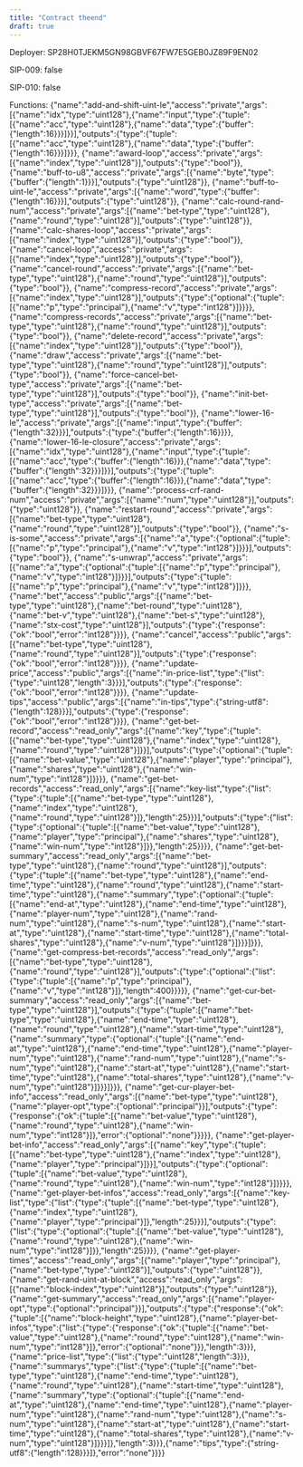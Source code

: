 ```yaml
---
title: "Contract theend"
draft: true
---
```

Deployer: SP28H0TJEKM5GN98GBVF67FW7E5GEB0JZ89F9EN02

SIP-009: false

SIP-010: false

Functions:
{"name":"add-and-shift-uint-le","access":"private","args":[{"name":"idx","type":"uint128"},{"name":"input","type":{"tuple":[{"name":"acc","type":"uint128"},{"name":"data","type":{"buffer":{"length":16}}}]}}],"outputs":{"type":{"tuple":[{"name":"acc","type":"uint128"},{"name":"data","type":{"buffer":{"length":16}}}]}}}, {"name":"award-loop","access":"private","args":[{"name":"index","type":"uint128"}],"outputs":{"type":"bool"}}, {"name":"buff-to-u8","access":"private","args":[{"name":"byte","type":{"buffer":{"length":1}}}],"outputs":{"type":"uint128"}}, {"name":"buff-to-uint-le","access":"private","args":[{"name":"word","type":{"buffer":{"length":16}}}],"outputs":{"type":"uint128"}}, {"name":"calc-round-rand-num","access":"private","args":[{"name":"bet-type","type":"uint128"},{"name":"round","type":"uint128"}],"outputs":{"type":"uint128"}}, {"name":"calc-shares-loop","access":"private","args":[{"name":"index","type":"uint128"}],"outputs":{"type":"bool"}}, {"name":"cancel-loop","access":"private","args":[{"name":"index","type":"uint128"}],"outputs":{"type":"bool"}}, {"name":"cancel-round","access":"private","args":[{"name":"bet-type","type":"uint128"},{"name":"round","type":"uint128"}],"outputs":{"type":"bool"}}, {"name":"compress-record","access":"private","args":[{"name":"index","type":"uint128"}],"outputs":{"type":{"optional":{"tuple":[{"name":"p","type":"principal"},{"name":"v","type":"int128"}]}}}}, {"name":"compress-records","access":"private","args":[{"name":"bet-type","type":"uint128"},{"name":"round","type":"uint128"}],"outputs":{"type":"bool"}}, {"name":"delete-record","access":"private","args":[{"name":"index","type":"uint128"}],"outputs":{"type":"bool"}}, {"name":"draw","access":"private","args":[{"name":"bet-type","type":"uint128"},{"name":"round","type":"uint128"}],"outputs":{"type":"bool"}}, {"name":"force-cancel-bet-type","access":"private","args":[{"name":"bet-type","type":"uint128"}],"outputs":{"type":"bool"}}, {"name":"init-bet-type","access":"private","args":[{"name":"bet-type","type":"uint128"}],"outputs":{"type":"bool"}}, {"name":"lower-16-le","access":"private","args":[{"name":"input","type":{"buffer":{"length":32}}}],"outputs":{"type":{"buffer":{"length":16}}}}, {"name":"lower-16-le-closure","access":"private","args":[{"name":"idx","type":"uint128"},{"name":"input","type":{"tuple":[{"name":"acc","type":{"buffer":{"length":16}}},{"name":"data","type":{"buffer":{"length":32}}}]}}],"outputs":{"type":{"tuple":[{"name":"acc","type":{"buffer":{"length":16}}},{"name":"data","type":{"buffer":{"length":32}}}]}}}, {"name":"process-crf-rand-num","access":"private","args":[{"name":"num","type":"uint128"}],"outputs":{"type":"uint128"}}, {"name":"restart-round","access":"private","args":[{"name":"bet-type","type":"uint128"},{"name":"round","type":"uint128"}],"outputs":{"type":"bool"}}, {"name":"s-is-some","access":"private","args":[{"name":"a","type":{"optional":{"tuple":[{"name":"p","type":"principal"},{"name":"v","type":"int128"}]}}}],"outputs":{"type":"bool"}}, {"name":"s-unwrap","access":"private","args":[{"name":"a","type":{"optional":{"tuple":[{"name":"p","type":"principal"},{"name":"v","type":"int128"}]}}}],"outputs":{"type":{"tuple":[{"name":"p","type":"principal"},{"name":"v","type":"int128"}]}}}, {"name":"bet","access":"public","args":[{"name":"bet-type","type":"uint128"},{"name":"bet-round","type":"uint128"},{"name":"bet-v","type":"uint128"},{"name":"bet-s","type":"uint128"},{"name":"stx-cost","type":"uint128"}],"outputs":{"type":{"response":{"ok":"bool","error":"int128"}}}}, {"name":"cancel","access":"public","args":[{"name":"bet-type","type":"uint128"},{"name":"round","type":"uint128"}],"outputs":{"type":{"response":{"ok":"bool","error":"int128"}}}}, {"name":"update-price","access":"public","args":[{"name":"in-price-list","type":{"list":{"type":"uint128","length":3}}}],"outputs":{"type":{"response":{"ok":"bool","error":"int128"}}}}, {"name":"update-tips","access":"public","args":[{"name":"in-tips","type":{"string-utf8":{"length":128}}}],"outputs":{"type":{"response":{"ok":"bool","error":"int128"}}}}, {"name":"get-bet-record","access":"read_only","args":[{"name":"key","type":{"tuple":[{"name":"bet-type","type":"uint128"},{"name":"index","type":"uint128"},{"name":"round","type":"uint128"}]}}],"outputs":{"type":{"optional":{"tuple":[{"name":"bet-value","type":"uint128"},{"name":"player","type":"principal"},{"name":"shares","type":"uint128"},{"name":"win-num","type":"int128"}]}}}}, {"name":"get-bet-records","access":"read_only","args":[{"name":"key-list","type":{"list":{"type":{"tuple":[{"name":"bet-type","type":"uint128"},{"name":"index","type":"uint128"},{"name":"round","type":"uint128"}]},"length":25}}}],"outputs":{"type":{"list":{"type":{"optional":{"tuple":[{"name":"bet-value","type":"uint128"},{"name":"player","type":"principal"},{"name":"shares","type":"uint128"},{"name":"win-num","type":"int128"}]}},"length":25}}}}, {"name":"get-bet-summary","access":"read_only","args":[{"name":"bet-type","type":"uint128"},{"name":"round","type":"uint128"}],"outputs":{"type":{"tuple":[{"name":"bet-type","type":"uint128"},{"name":"end-time","type":"uint128"},{"name":"round","type":"uint128"},{"name":"start-time","type":"uint128"},{"name":"summary","type":{"optional":{"tuple":[{"name":"end-at","type":"uint128"},{"name":"end-time","type":"uint128"},{"name":"player-num","type":"uint128"},{"name":"rand-num","type":"uint128"},{"name":"s-num","type":"uint128"},{"name":"start-at","type":"uint128"},{"name":"start-time","type":"uint128"},{"name":"total-shares","type":"uint128"},{"name":"v-num","type":"uint128"}]}}}]}}}, {"name":"get-compress-bet-records","access":"read_only","args":[{"name":"bet-type","type":"uint128"},{"name":"round","type":"uint128"}],"outputs":{"type":{"optional":{"list":{"type":{"tuple":[{"name":"p","type":"principal"},{"name":"v","type":"int128"}]},"length":400}}}}}, {"name":"get-cur-bet-summary","access":"read_only","args":[{"name":"bet-type","type":"uint128"}],"outputs":{"type":{"tuple":[{"name":"bet-type","type":"uint128"},{"name":"end-time","type":"uint128"},{"name":"round","type":"uint128"},{"name":"start-time","type":"uint128"},{"name":"summary","type":{"optional":{"tuple":[{"name":"end-at","type":"uint128"},{"name":"end-time","type":"uint128"},{"name":"player-num","type":"uint128"},{"name":"rand-num","type":"uint128"},{"name":"s-num","type":"uint128"},{"name":"start-at","type":"uint128"},{"name":"start-time","type":"uint128"},{"name":"total-shares","type":"uint128"},{"name":"v-num","type":"uint128"}]}}}]}}}, {"name":"get-cur-player-bet-info","access":"read_only","args":[{"name":"bet-type","type":"uint128"},{"name":"player-opt","type":{"optional":"principal"}}],"outputs":{"type":{"response":{"ok":{"tuple":[{"name":"bet-value","type":"uint128"},{"name":"round","type":"uint128"},{"name":"win-num","type":"int128"}]},"error":{"optional":"none"}}}}}, {"name":"get-player-bet-info","access":"read_only","args":[{"name":"key","type":{"tuple":[{"name":"bet-type","type":"uint128"},{"name":"index","type":"uint128"},{"name":"player","type":"principal"}]}}],"outputs":{"type":{"optional":{"tuple":[{"name":"bet-value","type":"uint128"},{"name":"round","type":"uint128"},{"name":"win-num","type":"int128"}]}}}}, {"name":"get-player-bet-infos","access":"read_only","args":[{"name":"key-list","type":{"list":{"type":{"tuple":[{"name":"bet-type","type":"uint128"},{"name":"index","type":"uint128"},{"name":"player","type":"principal"}]},"length":25}}}],"outputs":{"type":{"list":{"type":{"optional":{"tuple":[{"name":"bet-value","type":"uint128"},{"name":"round","type":"uint128"},{"name":"win-num","type":"int128"}]}},"length":25}}}}, {"name":"get-player-times","access":"read_only","args":[{"name":"player","type":"principal"},{"name":"bet-type","type":"uint128"}],"outputs":{"type":"uint128"}}, {"name":"get-rand-uint-at-block","access":"read_only","args":[{"name":"block-index","type":"uint128"}],"outputs":{"type":"uint128"}}, {"name":"get-summary","access":"read_only","args":[{"name":"player-opt","type":{"optional":"principal"}}],"outputs":{"type":{"response":{"ok":{"tuple":[{"name":"block-height","type":"uint128"},{"name":"player-bet-infos","type":{"list":{"type":{"response":{"ok":{"tuple":[{"name":"bet-value","type":"uint128"},{"name":"round","type":"uint128"},{"name":"win-num","type":"int128"}]},"error":{"optional":"none"}}},"length":3}}},{"name":"price-list","type":{"list":{"type":"uint128","length":3}}},{"name":"summarys","type":{"list":{"type":{"tuple":[{"name":"bet-type","type":"uint128"},{"name":"end-time","type":"uint128"},{"name":"round","type":"uint128"},{"name":"start-time","type":"uint128"},{"name":"summary","type":{"optional":{"tuple":[{"name":"end-at","type":"uint128"},{"name":"end-time","type":"uint128"},{"name":"player-num","type":"uint128"},{"name":"rand-num","type":"uint128"},{"name":"s-num","type":"uint128"},{"name":"start-at","type":"uint128"},{"name":"start-time","type":"uint128"},{"name":"total-shares","type":"uint128"},{"name":"v-num","type":"uint128"}]}}}]},"length":3}}},{"name":"tips","type":{"string-utf8":{"length":128}}}]},"error":"none"}}}}
